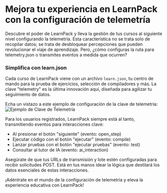 # Mejora tu experiencia en LearnPack con la configuración de telemetría

Descubre el poder de LearnPack y lleva la gestión de tus cursos al siguiente nivel configurando la telemetría. Esta característica no se trata solo de recopilar datos; se trata de desbloquear percepciones que pueden revolucionar el viaje de aprendizaje. Pero, ¿cómo configuras la ruta para telemetry.json o transmites eventos a medida que ocurren?

### Simplifica con learn.json

Cada curso de LearnPack viene con un archivo `learn.json`, tu centro de mando para la prueba de ejercicios, selección de compiladores y más. La clave "telemetry" es la última innovación aquí, diseñada para agilizar tu seguimiento de datos.

Echa un vistazo a este ejemplo de configuración de la clave de telemetría:
![Ejemplo de Clave de Telemetría](https://github.com/breatheco-de/content/assets/107764250/70caf7ad-89df-4ead-9404-d7778cd6dd15)

Para los usuarios registrados, LearnPack siempre está al tanto, transmitiendo eventos para interacciones clave:
- Al presionar el botón "siguiente" (evento: open_step)
- Ejecutar código con el botón "ejecutar" (evento: compile)
- Lanzar pruebas con el botón "ejecutar pruebas" (evento: test)
- Consultar al tutor de IA (evento: ai_interaction)

Asegúrate de que tus URLs de transmisión y lote estén configuradas para recibir solicitudes POST. Está en tus manos idear la lógica que destilará los datos esenciales de estas interacciones.

¡Adéntrate en el mundo de la configuración de telemetría y eleva la experiencia educativa con LearnPack!
